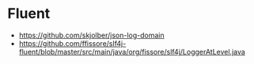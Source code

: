 # Fluent

- https://github.com/skjolber/json-log-domain 
- https://github.com/ffissore/slf4j-fluent/blob/master/src/main/java/org/fissore/slf4j/LoggerAtLevel.java
